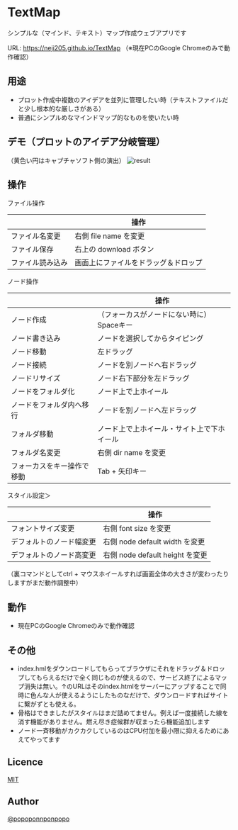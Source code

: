 TextMap
====
シンプルな（マインド、テキスト）マップ作成ウェブアプリです
  
URL: <https://neji205.github.io/TextMap>  （※現在PCのGoogle Chromeのみで動作確認）
  
  

## 用途
* プロット作成中複数のアイデアを並列に管理したい時（テキストファイルだと少し根本的な厳しさがある）
* 普通にシンプルめなマインドマップ的なものを使いたい時



## デモ（プロットのアイデア分岐管理）  

（黄色い円はキャプチャソフト側の演出）
![result](https://github.com/neji205/TextMap/blob/master/example.gif)

  
## 操作

ファイル操作

|     | 操作 | 
| --- | --- |
| ファイル名変更 | 右側 file name を変更 |
| ファイル保存 | 右上の download ボタン |
| ファイル読み込み | 画面上にファイルをドラッグ＆ドロップ |

ノード操作

|     | 操作 |
| --- | --- |
| ノード作成 | （フォーカスがノードにない時に）Spaceキー |
| ノード書き込み | ノードを選択してからタイピング |
| ノード移動 | 左ドラッグ |
| ノード接続 | ノードを別ノードへ右ドラッグ |
| ノードリサイズ | ノード右下部分を左ドラッグ |
| ノードをフォルダ化| ノード上で上ホイール |
| ノードをフォルダ内へ移行| ノードを別ノードへ左ドラッグ |
| フォルダ移動| ノード上で上ホイール・サイト上で下ホイール |
| フォルダ名変更 | 右側 dir name を変更 |
| フォーカスをキー操作で移動 | Tab + 矢印キー |
  
スタイル設定＞

|     | 操作 |
| --- | --- |
| フォントサイズ変更 | 右側 font size を変更 |
| デフォルトのノード幅変更 | 右側 node default width を変更 |
| デフォルトのノード高変更 | 右側 node default height を変更|

（裏コマンドとしてctrl + マウスホイールすれば画面全体の大きさが変わったりしますがまだ動作調整中）



## 動作
* 現在PCのGoogle Chromeのみで動作確認



## その他
* index.hmlをダウンロードしてもらってブラウザにそれをドラッグ＆ドロップしてもらえるだけで全く同じものが使えるので、サービス終了によるマップ消失は無い。↑のURLはそのindex.htmlをサーバーにアップすることで同時に色んな人が使えるようにしたものなだけで、ダウンロードすればサイトに繋がずとも使える。
* 骨格はできましたがスタイルはまだ詰めてません。例えば一度接続した線を消す機能がありません。燃え尽き症候群が収まったら機能追加します
* ノード一斉移動がカクカクしているのはCPU付加を最小限に抑えるためにあえてやってます



## Licence
[MIT](https://github.com/tcnksm/tool/blob/master/LICENCE)



## Author
[@popoponnponpopo](https://twitter.com/popoponnponpopo)
